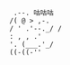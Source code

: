 
     .--. 咕咕咕  
    /( @ > ,-.  
    / ' .'--._/ /  
    : , , .'  
    '. (___.'_/  
    ((-((-''  